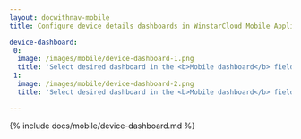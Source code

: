 ```yaml
---
layout: docwithnav-mobile
title: Configure device details dashboards in WinstarCloud Mobile Application

device-dashboard:
 0:
  image: /images/mobile/device-dashboard-1.png
  title: 'Select desired dashboard in the <b>Mobile dashboard</b> field'
 1:
  image: /images/mobile/device-dashboard-2.png
  title: 'Select desired dashboard in the <b>Mobile dashboard</b> field'

---
```


{% include docs/mobile/device-dashboard.md %}
